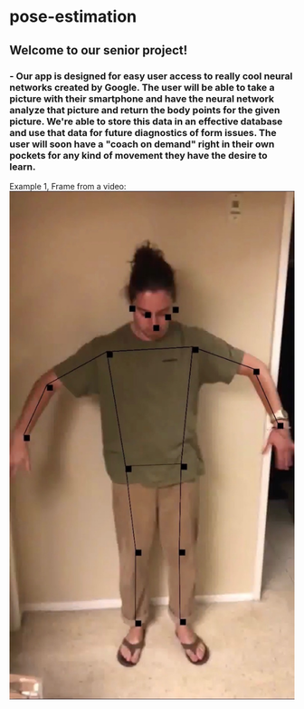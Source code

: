 # pose-estimation

## Welcome to our senior project!

### - Our app is designed for easy user access to really cool neural networks created by Google. The user will be able to take a picture with their smartphone and have the neural network analyze that picture and return the body points for the given picture. We're able to store this data in an effective database and use that data for future diagnostics of form issues. The user will soon have a "coach on demand" right in their own pockets for any kind of movement they have the desire to learn.


Example 1, Frame from a video: 
![alt text][logo]

[logo]: Image-1-1.jpeg "Example 1"
